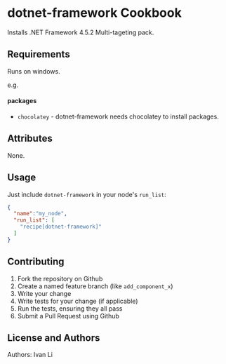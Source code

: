 dotnet-framework Cookbook
=========================
Installs .NET Framework 4.5.2 Multi-tageting pack. 

Requirements
------------
Runs on windows.

e.g.
#### packages
- `chocolatey` - dotnet-framework needs chocolatey to install packages.

Attributes
----------
None.

Usage
-----
Just include `dotnet-framework` in your node's `run_list`:

```json
{
  "name":"my_node",
  "run_list": [
    "recipe[dotnet-framework]"
  ]
}
```

Contributing
------------
1. Fork the repository on Github
2. Create a named feature branch (like `add_component_x`)
3. Write your change
4. Write tests for your change (if applicable)
5. Run the tests, ensuring they all pass
6. Submit a Pull Request using Github

License and Authors
-------------------
Authors: Ivan Li
